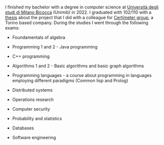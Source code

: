 I finished my bachelor with a degree in computer science at <a href="https://www.unimib.it/">Università degli studi di Milano Bicocca</a> (Unimib) in 2022.
I graduated with 102/110 with a <a href="https://s3gmentati0nfault.github.io/bachelor/readme/">thesis</a> about the project that I did with a colleague for <a href="https://www.certimetergroup.com/">Certimeter group</a>, a Torino based company. During the studies I went through the following exams:

- Foundamentals of algebra

- Programming 1 and 2 - Java programming

- C++ programming

- Algorithms 1 and 2 - Basic algorithms and basic graph algorithms

- Programming languages - a course about programming in languages employing different paradigms (Common lisp and Prolog)

- Distributed systems

- Operations research

- Computer security

- Probability and statistics

- Databases

- Software engineering
